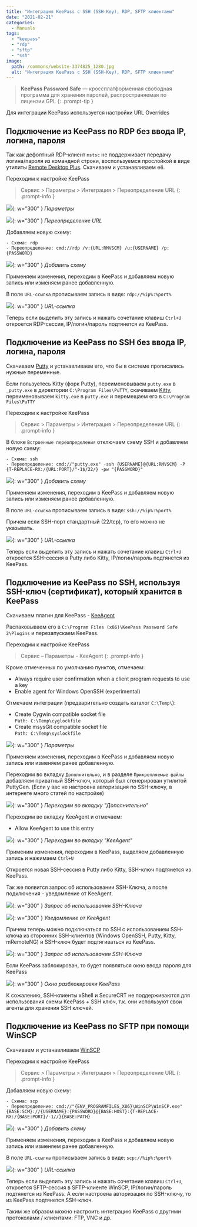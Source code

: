 ```yaml
---
title: "Интеграция KeePass с SSH (SSH-Key), RDP, SFTP клиентами"
date: "2021-02-21"
categories: 
  - Manuals
tags: 
  - "keepass"
  - "rdp"
  - "sftp"
  - "ssh"
image:
  path: /commons/website-3374825_1280.jpg
  alt: "Интеграция KeePass с SSH (SSH-Key), RDP, SFTP клиентами"
---
```


> **KeePass Password Safe** — кроссплатформенная свободная программа для хранения паролей, распространяемая по лицензии GPL
{: .prompt-tip }

Для интеграции KeePass используется настройки URL Overrides

## Подключение из KeePass по RDP без ввода IP, логина, пароля

Так как дефолтный RDP-клиент `mstsc` не поддерживает передачу логина/пароля из командной строки, воспользуемся прослойкой в виде утилиты [Remote Desktop Plus](https://www.donkz.nl/). Скачиваем и устанавливаем её.

Переходим к настройке KeePass

> Сервис > Параметры > Интеграция > Переопределение URL 
{: .prompt-info }

![](/assets/img/posts/2021/02/21/kee1.png){: w="300" }
_Параметры_

![](/assets/img/posts/2021/02/21/kee2.png){: w="300" }
_Переопределение URL_

Добавляем новую схему:

```
- Схема: rdp
- Переопределение: cmd://rdp /v:{URL:RMVSCM} /u:{USERNAME} /p:{PASSWORD}
```

![](/assets/img/posts/2021/02/21/kee4.png){: w="300" }
_Добавить схему_

Применяем изменения, переходим в KeePass и добавляем новую запись или изменяем ранее добавленную.

В поле `URL-ссылка` прописываем запись в виде: `rdp://%ip%:%port%`

![](/assets/img/posts/2021/02/21/kee5.png){: w="300" }
_URL-ссылка_

Теперь если выделить эту запись и нажать сочетание клавиш `Ctrl+U` откроется RDP-сессия, IP/логин/пароль подтянется из KeePass.

## Подключение из KeePass по SSH без ввода IP, логина, пароля

Скачиваем [Putty](https://the.earth.li/~sgtatham/putty/latest/w64/putty-64bit-0.74-installer.msi) и устанавливаем его, что бы в системе прописались нужные переменные.

Если пользуетесь Kitty (форк Putty), переименовываем `putty.exe` в `_putty.exe` в директории `C:\Program Files\PuTTY`, скачиваем [Kitty](https://github.com/cyd01/KiTTY/releases), переименовываем `kitty.exe` в `putty.exe` и перемещаем его в `C:\Program Files\PuTTY`

Переходим к настройке KeePass

> Сервис > Параметры > Интеграция > Переопределение URL 
{: .prompt-info }

В блоке `Встроенные переопределения` отключаем схему SSH и добавляем новую схему:

```
- Схема: ssh
- Переопределение: cmd://"putty.exe" -ssh {USERNAME}@{URL:RMVSCM} -P {T-REPLACE-RX:/{URL:PORT}/^-1$/22/} -pw "{PASSWORD}"
```

![](/assets/img/posts/2021/02/21/kee6.png){: w="300" }
_Добавить схему_

Применяем изменения, переходим в KeePass и добавляем новую запись или изменяем ранее добавленную.

В поле `URL-ссылка` прописываем запись в виде: `ssh://%ip%:%port%`

Причем если SSH-порт стандартный (22/tcp), то его можно не указывать.

![](/assets/img/posts/2021/02/21/kee7.png){: w="300" }
_URL-ссылка_

Теперь если выделить эту запись и нажать сочетание клавиш `Ctrl+U` откроется SSH-сессия в Putty либо Kitty, IP/логин/пароль подтянется из KeePass.

## Подключение из KeePass по SSH, используя SSH-ключ (сертификат), который хранится в KeePass

Скачиваем плагин для KeePass - [KeeAgent](https://lechnology.com/software/keeagent/#download)

Распаковываем его в `C:\Program Files (x86)\KeePass Password Safe 2\Plugins` и перезапускаем KeePass.

Переходим к настройке KeePass

> Сервис – Параметры - KeeAgent
{: .prompt-info }

Кроме отмеченных по умолчанию пунктов, отмечаем:

- Always require user confirmation when a client program requests to use a key
- Enable agent for Windows OpenSSH (experimental)

Отмечаем интеграции (предварительно создать каталог `C:\Temp\`):

- Create Cygwin compatible socket file  
    `Path: C:\Temp\cyglockfile`
- Create msysGit compatible socket file  
    `Path: C:\Temp\syslockfile`

![](/assets/img/posts/2021/02/21/kee8.png){: w="300" }
_Параметры_

Применяем изменения, переходим в KeePass и добавляем новую запись или изменяем ранее добавленную.

Переходим во вкладку `Дополнительно`, и в разделе `Прикрепляемые файлы` добавляем приватный SSH-ключ, который был сгенерирован утилитой PuttyGen. (Если у вас не настроена авторизация по SSH-ключу, в интернете много статей по настройке)

![](/assets/img/posts/2021/02/21/kee9.png){: w="300" }
_Переходим во вкладку "Дополнительно"_

Переходим во вкладку KeeAgent и отмечаем:

- Allow KeeAgent to use this entry

![](/assets/img/posts/2021/02/21/kee10.png){: w="300" }
_Переходим во вкладку "KeeAgent"_

Применим изменения, переходим в KeePass, выделяем добавленную запись и нажимаем `Ctrl+U`

Откроется новая SSH-сессия в Putty либо Kitty, SSH-ключ подтянется из KeePass.

Так же появится запрос об использовании SSH-Ключа, а после подключения - уведомление от KeeAgent.

![](/assets/img/posts/2021/02/21/kee11.png){: w="300" }
_Запрос об использовании SSH-Ключа_

![](/assets/img/posts/2021/02/21/kee12.png){: w="300" }
_Уведомление от KeeAgent_

Причем теперь можно подключаться по SSH с использованием SSH-ключа из сторонних SSH-клиентов (Windows OpenSSH, Putty, Kitty, mRemoteNG) и SSH-ключ будет подтягиваться из KeePass.

![](/assets/img/posts/2021/02/21/kee13.png){: w="300" }
_Запрос об использовании SSH-Ключа_

Если KeePass заблокирован, то будет появляться окно ввода пароля для KeePass

![](/assets/img/posts/2021/02/21/kee14.png){: w="300" }
_Окно разблокировки KeePass_

К сожалению, SSH-клиенты xShell и SecureCRT не поддерживаются для использования схемы KeePass + SSH ключ, т.к. они используют свои агенты для хранения SSH ключей.

## Подключение из KeePass по SFTP при помощи WinSCP

Скачиваем и устанавливаем [WinSCP](https://winscp.net/eng/download.php)

Переходим к настройке KeePass

> Сервис > Параметры > Интеграция > Переопределение URL
{: .prompt-info }

Добавляем новую схему:

```
- Схема: scp
- Переопределение: cmd://"{ENV_PROGRAMFILES_X86}\WinSCP\WinSCP.exe" {BASE:SCM}://{USERNAME}:{PASSWORD}@{BASE:HOST}:{T-REPLACE-RX:/{BASE:PORT}/-1//}{BASE:PATH}
```

![](/assets/img/posts/2021/02/21/kee15.png){: w="300" }
_Добавить схему_

Применяем изменения, переходим в KeePass и добавляем новую запись или изменяем ранее добавленную.

В поле `URL-ссылка` прописываем запись в виде: `scp://%ip%:%port%`

![](/assets/img/posts/2021/02/21/kee16.png){: w="300" }
_URL-ссылка_

Теперь если выделить эту запись и нажать сочетание клавиш `Ctrl+U`, откроется SFTP-сессия в SFTP-клиенте WinSCP, IP/логин/пароль подтянется из KeePass. А если настроена авторизация по SSH-ключу, то из KeePass подтянется SSH-ключ.

Таким же образом можно настроить интеграцию KeePass с другими протоколами / клиентами: FTP, VNC и др.
